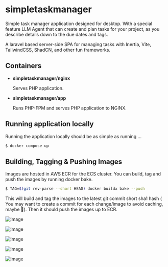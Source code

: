 # simpletaskmanager
Simple task manager application designed for desktop. With a special feature LLM Agent that can create and plan tasks for your project, as you describe details down to the due dates and tags.

A laravel based server-side SPA for managing tasks with Inertia, Vite, TailwindCSS, ShadCN, and other fun frameworks.

## Containers

- **simpletaskmanager/nginx**

  Serves PHP application.
- **simpletaskmanager/app**

  Runs PHP-FPM and serves PHP application to NGINX.

## Running application locally

Running the application locally should be as simple as running ...

```sh
$ docker compose up
```

## Building, Tagging & Pushing Images

Images are hosted in AWS ECR for the ECS cluster. You can build, tag and push the images by running docker bake.

```sh
$ TAG=$(git rev-parse --short HEAD) docker buildx bake --push 
```

This will build and tag the images to the latest git commit short sha1 hash ( You may want to create a commit for each change/image to avoid caching, maybe 🤷). Then it should push the images up to ECR.

![image](https://github.com/user-attachments/assets/aec60f6b-eeb5-41d3-b40b-5ef1d6ff671f)

![image](https://github.com/user-attachments/assets/23e1c959-41e8-4b12-911d-35b9b76919b2)

![image](https://github.com/user-attachments/assets/b29cbe64-49a5-4a92-8c9a-52c86bfe2cd8)

![image](https://github.com/user-attachments/assets/a31bb09c-4a86-418b-8add-192b342bc75c)

![image](https://github.com/user-attachments/assets/1a4c5148-db18-4f10-9f3e-056f1a626a2e)
